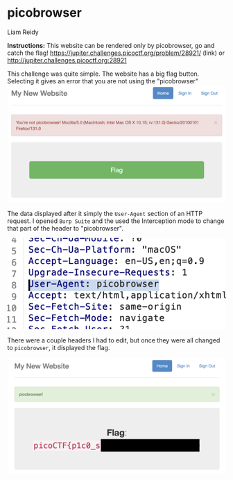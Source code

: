 # picobrowser
Liam Reidy

**Instructions:** This website can be rendered only by picobrowser, go and catch the flag! https://jupiter.challenges.picoctf.org/problem/28921/ (link) or http://jupiter.challenges.picoctf.org:28921

This challenge was quite simple. The website has a big flag button. Selecting it gives an error that you are not using the "picobrowser"
![image](./1.png)

The data displayed after it simply the `User-Agent` section of an HTTP request. I opened `Burp Suite` and the used the Interception mode to change that part of the header to "picobrowser".

![image](./2.png)

There were a couple headers I had to edit, but once they were all changed to `picobrowser`, it displayed the flag.

![image](./3.png)
